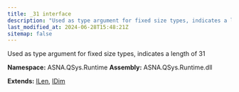 ```yaml
---
title: _31 interface
description: "Used as type argument for fixed size types, indicates a length of 31  "
last_modified_at: 2024-06-28T15:48:21Z
sitemap: false
---
```


Used as type argument for fixed size types, indicates a length of 31 

**Namespace:** ASNA.QSys.Runtime
**Assembly:** ASNA.QSys.Runtime.dll

**Extends:** [ILen](/reference/runtime/qsys-runtime/i-len.html), [IDim](/reference/runtime/qsys-runtime/i-dim.html)
<br>
<br>
